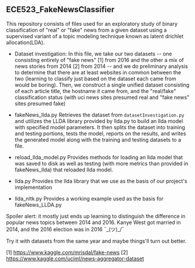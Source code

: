 ## ECE523_FakeNewsClassifier
This repository consists of files used for an exploratory study of binary classification of "real" or "fake" news from a given dataset using a supervised variant of a topic modeling technique known as latent drichlet allocation(LDA).

- Dataset investigation:
In this file, we take our two datasets -- one consisting entirely of "fake news" [1] from 2016 and the other a mix of news stories from 2014 [2] from 2014 -- and we do preliminary analysis to determine that there are at least websites in common between the two (learning to classify just based on the dataset each came from would be boring). Then, we construct a single unified dataset consisting of each article title, the hostname it came from, and the "real/fake" classification status (with uci news sites presumed real and "fake news" sites presumed fake)

- fakeNews_llda.py
Retrieves the dataset from `datasetInvestigation.py` and utilizes the LLDA library provided by llda.py to build an llda model with specified model parameters. It then splits the dataset into training and testing portions, tests the model, reports on the results, and writes the generated model along with the training and testing datasets to a file.

- reload_llda_model.py
Provides methods for loading an llda model that was saved to disk as well as testing (with more metrics than provided in fakeNews_llda) that reloaded llda model.

- llda.py
Provides the llda library that we use as the basis of our project's implementation

- llda_nltk.py
Provides a working example used as the basis for fakeNews_LLDA.py

Spoiler alert: it mostly just ends up learning to distinguish the difference in popular news topics between 2014 and 2016. Kanye West got married in 2014, and the 2016 election was in 2016 ¯\_(ツ)_/¯

Try it with datasets from the same year and maybe things'll turn out better.

[1] https://www.kaggle.com/mrisdal/fake-news
[2] https://www.kaggle.com/uciml/news-aggregator-dataset
